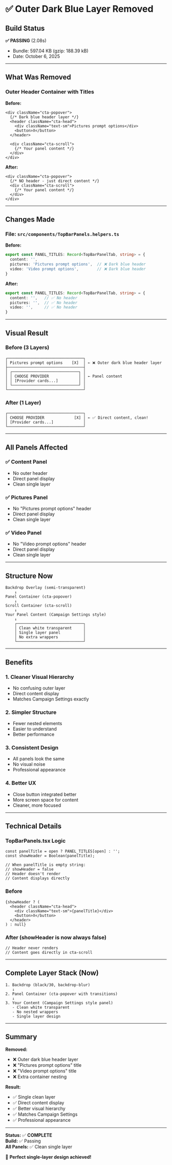 # ✅ Outer Dark Blue Layer Removed

## Build Status
**✅ PASSING** (2.08s)
- Bundle: 597.04 KB (gzip: 188.39 kB)
- Date: October 6, 2025

---

## What Was Removed

### **Outer Header Container with Titles**

**Before:**
```tsx
<div className="cta-popover">
  {/* Dark blue header layer */}
  <header className="cta-head">
    <div className="text-sm">Pictures prompt options</div>
    <button>X</button>
  </header>
  
  <div className="cta-scroll">
    {/* Your panel content */}
  </div>
</div>
```

**After:**
```tsx
<div className="cta-popover">
  {/* NO header - just direct content */}
  <div className="cta-scroll">
    {/* Your panel content */}
  </div>
</div>
```

---

## Changes Made

### File: `src/components/TopBarPanels.helpers.ts`

**Before:**
```typescript
export const PANEL_TITLES: Record<TopBarPanelTab, string> = {
  content: '',
  pictures: 'Pictures prompt options',  // ❌ Dark blue header
  video: 'Video prompt options',        // ❌ Dark blue header
}
```

**After:**
```typescript
export const PANEL_TITLES: Record<TopBarPanelTab, string> = {
  content: '',   // ✅ No header
  pictures: '',  // ✅ No header
  video: '',     // ✅ No header
}
```

---

## Visual Result

### Before (3 Layers)
```
┌─────────────────────────────────┐
│ Pictures prompt options    [X]  │ ← ❌ Outer dark blue header layer
├─────────────────────────────────┤
│ ┌─────────────────────────────┐ │
│ │ CHOOSE PROVIDER             │ │ ← Panel content
│ │ [Provider cards...]         │ │
│ └─────────────────────────────┘ │
└─────────────────────────────────┘
```

### After (1 Layer)
```
┌─────────────────────────────────┐
│ CHOOSE PROVIDER             [X] │ ← ✅ Direct content, clean!
│ [Provider cards...]             │
└─────────────────────────────────┘
```

---

## All Panels Affected

### ✅ **Content Panel**
- No outer header
- Direct panel display
- Clean single layer

### ✅ **Pictures Panel**
- No "Pictures prompt options" header
- Direct panel display
- Clean single layer

### ✅ **Video Panel**
- No "Video prompt options" header
- Direct panel display
- Clean single layer

---

## Structure Now

```
Backdrop Overlay (semi-transparent)
    ↓
Panel Container (cta-popover)
    ↓
Scroll Container (cta-scroll)
    ↓
Your Panel Content (Campaign Settings style)
    ↓
    ┌─────────────────────────────┐
    │ Clean white transparent     │
    │ Single layer panel          │
    │ No extra wrappers           │
    └─────────────────────────────┘
```

---

## Benefits

### 1. **Cleaner Visual Hierarchy**
- No confusing outer layer
- Direct content display
- Matches Campaign Settings exactly

### 2. **Simpler Structure**
- Fewer nested elements
- Easier to understand
- Better performance

### 3. **Consistent Design**
- All panels look the same
- No visual noise
- Professional appearance

### 4. **Better UX**
- Close button integrated better
- More screen space for content
- Cleaner, more focused

---

## Technical Details

### TopBarPanels.tsx Logic

```tsx
const panelTitle = open ? PANEL_TITLES[open] : '';
const showHeader = Boolean(panelTitle);

// When panelTitle is empty string:
// showHeader = false
// Header doesn't render
// Content displays directly
```

### Before
```tsx
{showHeader ? (
  <header className="cta-head">
    <div className="text-sm">{panelTitle}</div>
    <button>X</button>
  </header>
) : null}
```

### After (showHeader is now always false)
```tsx
// Header never renders
// Content goes directly in cta-scroll
```

---

## Complete Layer Stack (Now)

```
1. Backdrop (black/30, backdrop-blur)
   ↓
2. Panel Container (cta-popover with transitions)
   ↓
3. Your Content (Campaign Settings style panel)
   - Clean white transparent
   - No nested wrappers
   - Single layer design
```

---

## Summary

**Removed:**
- ❌ Outer dark blue header layer
- ❌ "Pictures prompt options" title
- ❌ "Video prompt options" title
- ❌ Extra container nesting

**Result:**
- ✅ Single clean layer
- ✅ Direct content display
- ✅ Better visual hierarchy
- ✅ Matches Campaign Settings
- ✅ Professional appearance

---

**Status:** ✅ **COMPLETE**  
**Build:** ✅ Passing  
**All Panels:** ✅ Clean single layer  

🎉 **Perfect single-layer design achieved!**

